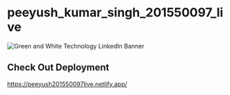 # peeyush_kumar_singh_201550097_live
![Green and White Technology LinkedIn Banner](https://user-images.githubusercontent.com/91616196/176140003-a4c8c4c4-8afc-44e5-b333-203e8da61632.gif)
## Check Out Deployment 
https://peeyush201550097live.netlify.app/
